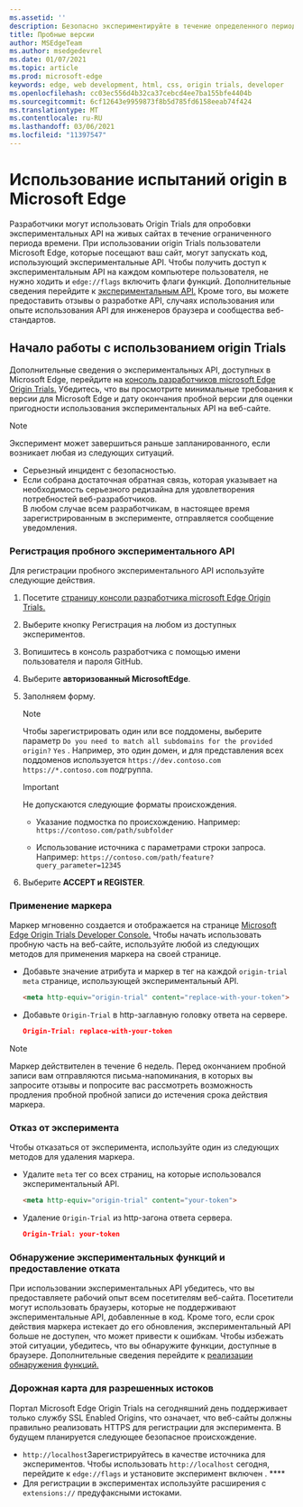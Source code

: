 ```yaml
---
ms.assetid: ''
description: Безопасно экспериментируйте в течение определенного периода времени и предосмотрить отзывы о новых функций платформы.
title: Пробные версии
author: MSEdgeTeam
ms.author: msedgedevrel
ms.date: 01/07/2021
ms.topic: article
ms.prod: microsoft-edge
keywords: edge, web development, html, css, origin trials, developer
ms.openlocfilehash: cc03ec556d4b32ca37cebcd4ee7ba155bfe4404b
ms.sourcegitcommit: 6cf12643e9959873f8b5d785fd6158eeab74f424
ms.translationtype: MT
ms.contentlocale: ru-RU
ms.lasthandoff: 03/06/2021
ms.locfileid: "11397547"
---
```

# <a name="use-origin-trials-in-microsoft-edge"></a>Использование испытаний origin в Microsoft Edge  

Разработчики могут использовать Origin Trials для опробовки экспериментальных API на живых сайтах в течение ограниченного периода времени.  При использовании origin Trials пользователи Microsoft Edge, которые посещают ваш сайт, могут запускать код, использующий экспериментальные API.  Чтобы получить доступ к экспериментальным API на каждом компьютере пользователя, не нужно ходить и `edge://flags` включить флаги функций.  Дополнительные сведения перейдите к [экспериментальным API.][DeveloperMicrsoftEdgeOriginTrials]  Кроме того, вы можете предоставить отзывы о разработке API, случаях использования или опыте использования API для инженеров браузера и сообщества веб-стандартов.  

## <a name="get-started-using-origin-trials"></a>Начало работы с использованием origin Trials  

Дополнительные сведения о экспериментальных API, доступных в Microsoft Edge, перейдите на [консоль разработчиков microsoft Edge Origin Trials.][DeveloperMicrsoftEdgeOriginTrials]  Убедитесь, что вы просмотрите минимальные требования к версии для Microsoft Edge и дату окончания пробной версии для оценки пригодности использования экспериментальных API на веб-сайте.  

> [!NOTE]
> Эксперимент может завершиться раньше запланированного, если возникает любая из следующих ситуаций.  
> *   Серьезный инцидент с безопасностью.  
> *   Если собрана достаточная обратная связь, которая указывает на необходимость серьезного редизайна для удовлетворения потребностей веб-разработчиков.  
> В любом случае всем разработчикам, в настоящее время зарегистрированным в эксперименте, отправляется сообщение уведомления.  

### <a name="register-for-a-trial-of-an-experimental-api"></a>Регистрация пробного экспериментального API  

Для регистрации пробного экспериментального API используйте следующие действия.  

1.  Посетите [страницу консоли разработчика microsoft Edge Origin Trials.][DeveloperMicrsoftEdgeOriginTrials]  
1.  Выберите кнопку Регистрация на любом из доступных экспериментов.  
1.  Вопишитесь в консоль разработчика с помощью имени пользователя и пароля GitHub.  
1.  Выберите **авторизованный MicrosoftEdge**.  
1.  Заполняем форму.  
    
    > [!NOTE]
    > Чтобы зарегистрировать один или все поддомены, выберите параметр `Do you need to match all subdomains for the provided origin?` `Yes` .  Например, это один домен, и для представления всех поддоменов используется `https://dev.contoso.com` `https://*.contoso.com` подгруппа.  
    
    > [!IMPORTANT]
    > Не допускаются следующие форматы происхождения.  
    > *   Указание подмостка по происхождению.  Например: `https://contoso.com/path/subfolder`  
    > 
    > *   Использование источника с параметрами строки запроса.  Например: `https://contoso.com/path/feature?query_parameter=12345`  
    
1.  Выберите **ACCEPT и REGISTER**.  
    
### <a name="apply-your-token"></a>Применение маркера  

Маркер мгновенно создается и отображается на странице [Microsoft Edge Origin Trials Developer Console.][DeveloperMicrsoftEdgeOriginTrials]  Чтобы начать использовать пробную часть на веб-сайте, используйте любой из следующих методов для применения маркера на своей странице.  

*   Добавьте значение атрибута и маркер в тег на каждой `origin-trial` `meta` странице, использующей экспериментальный API.  
    
    ```html
    <meta http-equiv="origin-trial" content="replace-with-your-token">
    ```  
    
*   Добавьте `Origin-Trial` в http-заглавную головку ответа на сервере.  
    
    ```json
    Origin-Trial: replace-with-your-token
    ```  
    
> [!NOTE]
> Маркер действителен в течение 6 недель.  Перед окончанием пробной записи вам отправляются письма-напоминания, в которых вы запросите отзывы и попросите вас рассмотреть возможность продления пробной пробной записи до истечения срока действия маркера.  

### <a name="opt-out-of-an-experiment"></a>Отказ от эксперимента  

Чтобы отказаться от эксперимента, используйте один из следующих методов для удаления маркера.  

*   Удалите `meta` тег со всех страниц, на которые использовался экспериментальный API.  
    
    ```html
    <meta http-equiv="origin-trial" content="your-token">
    ```  
    
*   Удаление `Origin-Trial` из http-загона ответа сервера.  
    
    ```json
    Origin-Trial: your-token
    ```  
    
### <a name="detect-experimental-features-and-provide-a-fallback"></a>Обнаружение экспериментальных функций и предоставление отката  

При использовании экспериментальных API убедитесь, что вы предоставляете рабочий опыт всем посетителям веб-сайта.  Посетители могут использовать браузеры, которые не поддерживают экспериментальные API, добавленные в код.  Кроме того, если срок действия маркера истекает до его обновления, экспериментальный API больше не доступен, что может привести к ошибкам.  Чтобы избежать этой ситуации, убедитесь, что вы обнаружите функции, доступные в браузере.  Дополнительные сведения перейдите к [реализации обнаружения функций.][MDNImplementingFeatureDetection]

### <a name="roadmap-for-allowed-origins"></a>Дорожная карта для разрешенных истоков  

Портал Microsoft Edge Origin Trials на сегодняшний день поддерживает только службу SSL Enabled Origins, что означает, что веб-сайты должны правильно реализовать HTTPS для регистрации для эксперимента.  В будущем планируется следующее безопасное происхождение.  

*   `http://localhost`Зарегистрируйтесь в качестве источника для экспериментов.  Чтобы использовать `http://localhost` сегодня, перейдите к `edge://flags` и установите эксперимент включен . ****  
*   Для регистрации в экспериментах используйте расширения с `extensions://` предуфаксными истоками.  
    
<!-- links -->  

[DeveloperMicrsoftEdgeOriginTrials]: https://developer.microsoft.com/microsoft-edge/origin-trials "Microsoft Edge Origin Trials Developer Console | Документы Майкрософт"  

[MDNImplementingFeatureDetection]: https://developer.mozilla.org/docs/learn/tools_and_testing/cross_browser_testing/feature_detection "Реализация функций обнаружения | MDN"  
